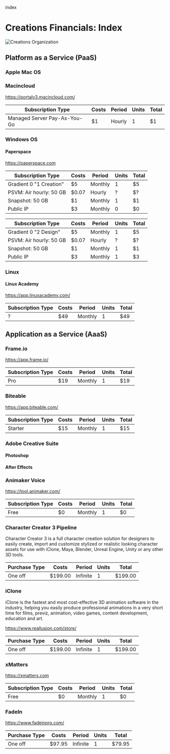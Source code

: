 index
# Creations Financials: Index

![Creations Organization](https://raw.githubusercontent.com/creationsfinancials/index/master/Creations_Organization.PNG)

## Platform as a Service (PaaS)

### Apple Mac OS

### Macincloud

https://portalv3.macincloud.com/

| Subscription Type            | Costs | Period | Units | Total|
|------------------------------|-------|--------|-------|------|
| Managed Server Pay-As-You-Go | $1    | Hourly | 1     | $1   |

### Windows OS

#### Paperspace

https://paperspace.com

| Subscription Type       | Costs | Period  | Units | Total |
|-------------------------|-------|---------|-------|-------|
| Gradient 0 "1 Creation" | $5    | Monthly | 1     | $5    |
| PSVM: Air hourly: 50 GB | $0.07 | Hourly  | ?     | $?    |
| Snapshot: 50 GB         | $1    | Monthly | 1     | $1    |   
| Public IP               | $3    | Monthly | 0     | $0    |

| Subscription Type       | Costs | Period  | Units | Total |
|-------------------------|-------|---------|-------|-------|
| Gradient 0 "2 Design"   | $5    | Monthly | 1     | $5    |
| PSVM: Air hourly: 50 GB | $0.07 | Hourly  | ?     | $?    |
| Snapshot: 50 GB         | $1    | Monthly | 1     | $1    |   
| Public IP               | $3    | Monthly | 1     | $3    |

### Linux

#### Linux Academy

https://app.linuxacademy.com/

| Subscription Type       | Costs | Period  | Units | Total |
|-------------------------|-------|---------|-------|-------|
| ?                       | $49   | Monthly | 1     | $49   |

## Application as a Service (AaaS)

### Frame.io

https://app.frame.io/

| Subscription Type | Costs | Period  | Units | Total|
|-------------------|-------|---------|-------|-------|
| Pro               | $19   | Monthly | 1     | $19   | 

### Biteable

https://app.biteable.com/

| Subscription Type | Costs | Period  | Units | Total|
|-------------------|-------|---------|-------|-------|
| Starter           | $15   | Monthly | 1     | $15   |

### Adobe Creative Suite

#### Photoshop

#### After Effects

### Animaker Voice

https://tool.animaker.com/

| Subscription Type | Costs | Period  | Units | Total|
|-------------------|-------|---------|-------|-------|
| Free              | $0    | Monthly | 1     | $0    |

### Character Creator 3 Pipeline

Character Creator 3 is a full character creation solution for designers to easily create, import and customize stylized or realistic looking character assets for use with iClone, Maya, Blender, Unreal Engine, Unity or any other 3D tools.

| Purchase Type | Costs   | Period   | Units | Total   |
|---------------|---------|----------|-------|---------|
| One off       | $199.00 | Infinite | 1     | $199.00 |


### iClone

iClone is the fastest and most cost-effective 3D animation software in the industry, helping you easily produce professional animations in a very short time for films, previz, animation, video games, content development, education and art.

https://www.reallusion.com/store/

| Purchase Type | Costs   | Period   | Units | Total   |
|---------------|---------|----------|-------|---------|
| One off       | $199.00 | Infinite | 1     | $199.00 |


### xMatters

https://xmatters.com

| Subscription Type | Costs | Period  | Units | Total|
|-------------------|-------|---------|-------|-------|
| Free              | $0    | Monthly | 1     | $0    |


### FadeIn

https://www.fadeinpro.com/

| Purchase Type | Costs   | Period   | Units | Total  |
|---------------|---------|----------|-------|--------|
| One off       | $97.95  | Infinite | 1     | $79.95 |
